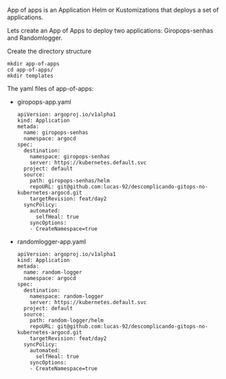 App of apps is an Application Helm or Kustomizations that deploys a set of applications.

Lets create an App of Apps to deploy two applications: Giropops-senhas and Randomlogger.

Create the directory structure 
```
mkdir app-of-apps
cd app-of-apps/
mkdir templates
```
The yaml files of app-of-apps:
- giropops-app.yaml
  ```
  apiVersion: argoproj.io/v1alpha1
  kind: Application
  metada:
    name: giropops-senhas
    namespace: argocd
  spec:
    destination:
      namespace: giropops-senhas
      server: https://kubernetes.default.svc
    project: default
    source:
      path: giropops-senhas/helm
      repoURL: git@github.com:lucas-92/descomplicando-gitops-no-kubernetes-argocd.git
      targetRevision: feat/day2
    syncPolicy:
      automated:
        selfHeal: true
      syncOptions:
      - CreateNamespace=true
  ```
- randomlogger-app.yaml
  ```
  apiVersion: argoproj.io/v1alpha1
  kind: Application
  metada:
    name: random-logger
    namespace: argocd
  spec:
    destination:
      namespace: random-logger
      server: https://kubernetes.default.svc
    project: default
    source:
      path: random-logger/helm
      repoURL: git@github.com:lucas-92/descomplicando-gitops-no-kubernetes-argocd.git
      targetRevision: feat/day2
    syncPolicy:
      automated:
        selfHeal: true
      syncOptions:
      - CreateNamespace=true
  ```
